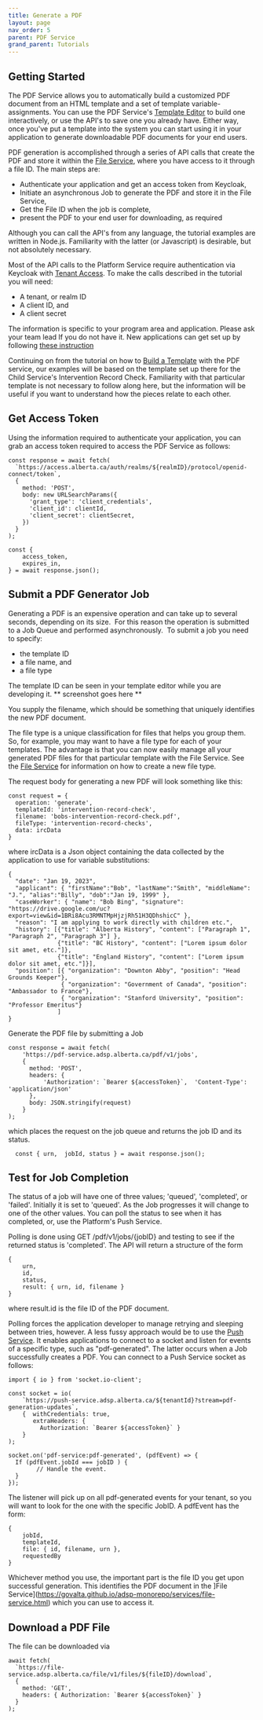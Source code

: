 ```yaml
---
title: Generate a PDF
layout: page
nav_order: 5
parent: PDF Service
grand_parent: Tutorials
---
```


## Getting Started

The PDF Service allows you to automatically build a customized PDF document from an HTML template and a set of template variable-assignments. You can use the PDF Service's [Template Editor](https://adsp.alberta.ca) to build one interactively, or use the API's to save one you already have. Either way, once you've put a template into the system you can start using it in your application to generate downloadable PDF documents for your end users.

PDF generation is accomplished through a series of API calls that create the PDF and store it within the [File Service](https://govalta.github.io/adsp-monorepo/services/file-service.html), where you have access to it through a file ID. The main steps are:

- Authenticate your application and get an access token from Keycloak,
- Initiate an asynchronous Job to generate the PDF and store it in the File Service,
- Get the File ID when the job is complete,
- present the PDF to your end user for downloading, as required

Although you can call the API's from any language, the tutorial examples are written in Node.js. Familiarity with the latter (or Javascript) is desirable, but not absolutely necessary.

Most of the API calls to the Platform Service require authentication via Keycloak with [Tenant Access](https://govalta.github.io/adsp-monorepo/services/tenant-service.html). To make the calls described in the tutorial you will need:

- A tenant, or realm ID
- A client ID, and
- A client secret

The information is specific to your program area and application. Please ask your team lead If you do not have it. New applications can get set up by following [these instruction](https://govalta.github.io/adsp-monorepo/getting-started.html)

Continuing on from the tutorial on how to [Build a Template](https://govalta.github.io/adsp-monorepo/tutorials/building-a-template.md) with the PDF service, our examples will be based on the template set up there for the Child Service's Intervention Record Check. Familiarity with that particular template is not necessary to follow along here, but the information will be useful if you want to understand how the pieces relate to each other.

## Get Access Token

Using the information required to authenticate your application, you can grab an access token required to access the PDF Service as follows:

```
const response = await fetch(
  `https://access.alberta.ca/auth/realms/${realmID}/protocol/openid-connect/token`,
  {
    method: 'POST',
    body: new URLSearchParams({
      'grant_type': 'client_credentials',
      'client_id': clientId,
      'client_secret': clientSecret,
    })
  }
);

const {
    access_token,
    expires_in,
} = await response.json();
```

## Submit a PDF Generator Job

Generating a PDF is an expensive operation and can take up to several seconds, depending on its size.  For this reason the operation is submitted to a Job Queue and performed asynchronously.  To submit a job you need to specify:

- the template ID
- a file name, and
- a file type

The template ID can be seen in your template editor while you are developing it.
** screenshot goes here **

You supply the filename, which should be something that uniquely identifies the new PDF document.

The file type is a unique classification for files that helps you group them. So, for example, you may want to have a file type for each of your templates. The advantage is that you can now easily manage all your generated PDF files for that particular template with the File Service. See the [File Service](https://govalta.github.io/adsp-monorepo/services/file-service.html) for information on how to create a new file type.

The request body for generating a new PDF will look something like this:

```
const request = {
  operation: 'generate',
  templateId: 'intervention-record-check',
  filename: 'bobs-intervention-record-check.pdf',
  fileType: 'intervention-record-checks',
  data: ircData
}
```

where ircData is a Json object containing the data collected by the application to use for variable substitutions:

```
{
  "date": "Jan 19, 2023",
  "applicant": { "firstName":"Bob", "lastName":"Smith", "middleName": "J.", "alias":"Billy", "dob":"Jan 19, 1999" },
  "caseWorker": { "name": "Bob Bing", "signature": "https://drive.google.com/uc?export=view&id=1BRi8Acu3RMNTMpHjzjRh51H3QDhshicC" },
  "reason": "I am applying to work directly with children etc.",
  "history": [{"title": "Alberta History", "content": ["Paragraph 1", "Paragraph 2", "Paragraph 3"] },
              {"title": "BC History", "content": ["Lorem ipsum dolor sit amet, etc."]},
              {"title": "England History", "content": ["Lorem ipsum dolor sit amet, etc."]}],
  "position": [{ "organization": "Downton Abby", "position": "Head Grounds Keeper"},
               { "organization": "Government of Canada", "position": "Ambassador to France"},
               { "organization": "Stanford University", "position": "Professor Emeritus"}
              ]
}
```

Generate the PDF file by submitting a Job

```
const response = await fetch(
    'https://pdf-service.adsp.alberta.ca/pdf/v1/jobs',
    {
      method: 'POST',
      headers: {
          'Authorization': `Bearer ${accessToken}`,  'Content-Type': 'application/json'
      },
      body: JSON.stringify(request)
    }
);
```

which places the request on the job queue and returns the job ID and its status.

```
  const { urn,  jobId, status } = await response.json();
```

## Test for Job Completion

The status of a job will have one of three values; 'queued', 'completed', or 'failed'. Initially it is set to 'queued'. As the Job progresses it will change to one of the other values. You can poll the status to see when it has completed, or, use the Platform's Push Service.

Polling is done using GET /pdf/v1/jobs/{jobID} and testing to see if the returned status is 'completed'. The API will return a structure of the form

```
{
    urn,
    id,
    status,
    result: { urn, id, filename }
}
```

where result.id is the file ID of the PDF document.

Polling forces the application developer to manage retrying and sleeping between tries, however. A less fussy approach would be to use the [Push Service](https://govalta.github.io/adsp-monorepo/services/push-service.html). It enables applications to connect to a socket and listen for events of a specific type, such as "pdf-generated". The latter occurs when a Job successfully creates a PDF. You can connect to a Push Service socket as follows:

```
import { io } from 'socket.io-client';

const socket = io(
    `https://push-service.adsp.alberta.ca/${tenantId}?stream=pdf-generation-updates`,
    {  withCredentials: true,
       extraHeaders: {
         Authorization: `Bearer ${accessToken}` }
    }
);

socket.on('pdf-service:pdf-generated', (pdfEvent) => {
  If (pdfEvent.jobId === jobID ) {
        // Handle the event.
  }
});
```

The listener will pick up on all pdf-generated events for your tenant, so you will want to look for the one with the specific JobID. A pdfEvent has the form:

```
{
    jobId,
    templateId,
    file: { id, filename, urn },
    requestedBy
}
```

Whichever method you use, the important part is the file ID you get upon successful generation. This identifies the PDF document in the ]File Service](https://govalta.github.io/adsp-monorepo/services/file-service.html) which you can use to access it.

## Download a PDF File

The file can be downloaded via

```
await fetch(
  `https://file-service.adsp.alberta.ca/file/v1/files/${fileID}/download`,
  {
    method: 'GET',
    headers: { Authorization: `Bearer ${accessToken}` }
  }
);
```
